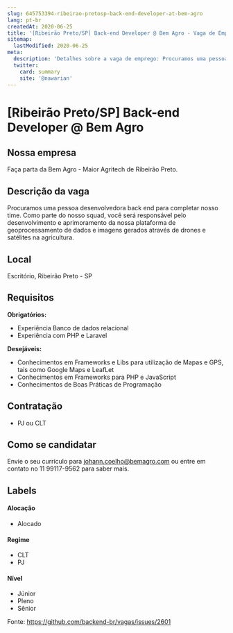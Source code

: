 ```yaml
---
slug: 645753394-ribeirao-pretosp-back-end-developer-at-bem-agro
lang: pt-br
createdAt: 2020-06-25
title: '[Ribeirão Preto/SP] Back-end Developer @ Bem Agro - Vaga de Emprego'
sitemap:
  lastModified: 2020-06-25
meta:
  description: 'Detalhes sobre a vaga de emprego: Procuramos uma pessoa desenvolvedora back end para completar nosso time. Como parte do nosso squad, você será responsável pelo desenvolvimento e aprimoramento da nossa plataforma de geoprocessamento de dados e imagens gerados através de drones e satélites na agricultura.'
  twitter:
    card: summary
    site: '@nawarian'
---
```


# [Ribeirão Preto/SP] Back-end Developer @ Bem Agro

## Nossa empresa

Faça parta da Bem Agro - Maior Agritech de Ribeirão Preto.

## Descrição da vaga

Procuramos uma pessoa desenvolvedora back end para completar nosso time. Como parte do nosso squad, você será responsável pelo desenvolvimento e aprimoramento da nossa plataforma de geoprocessamento de dados e imagens gerados através de drones e satélites na agricultura.

## Local

Escritório, Ribeirão Preto - SP

## Requisitos

**Obrigatórios:**
- Experiência Banco de dados relacional
- Experiência com PHP e Laravel

**Desejáveis:**
- Conhecimentos em Frameworks e Libs para utilização de Mapas e GPS, tais como Google Maps e LeafLet
- Conhecimentos em Frameworks para PHP e JavaScript
- Conhecimentos de Boas Práticas de Programação

## Contratação
- PJ ou CLT

## Como se candidatar

Envie o seu currículo para johann.coelho@bemagro.com ou entre em contato no 11 99117-9562 para saber mais.


## Labels
<!-- retire os labels que não fazem sentido à vaga -->

#### Alocação
- Alocado

#### Regime
- CLT
- PJ

#### Nível
- Júnior
- Pleno
- Sênior




Fonte: https://github.com/backend-br/vagas/issues/2601